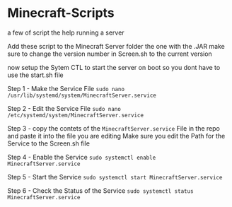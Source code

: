 # Minecraft-Scripts
a few of script the help running a server 

Add these script to the Minecraft Server folder the one with the .JAR make sure to change the version number in Screen.sh to the current version 

now setup the Sytem CTL to start the server on boot so you dont have to use the start.sh file

Step 1 - Make the Service File
`sudo nano /usr/lib/systemd/system/MinecraftServer.service`

Step 2 - Edit the Service File
`sudo nano /etc/systemd/system/MinecraftServer.service`

Step 3 - copy the contets of the `MinecraftServer.service` File in the repo and paste it into the file you are editing Make sure you edit the Path for the Service to the Screen.sh file

Step 4 - Enable the Service
`sudo systemctl enable MinecraftServer.service`

Step 5 - Start the Service 
`sudo systemctl start MinecraftServer.service`

Step 6 - Check the Status of the Service 
`sudo systemctl status MinecraftServer.service`
